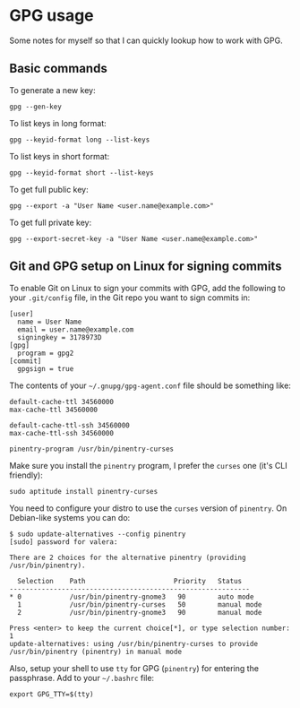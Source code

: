 # GPG usage

Some notes for myself so that I can quickly lookup how to work with GPG.

## Basic commands

To generate a new key:

```
gpg --gen-key
```

To list keys in long format:

```
gpg --keyid-format long --list-keys
```

To list keys in short format:

```
gpg --keyid-format short --list-keys
```

To get full public key:

```
gpg --export -a "User Name <user.name@example.com>"
```

To get full private key:

```
gpg --export-secret-key -a "User Name <user.name@example.com>"
```

## Git and GPG setup on Linux for signing commits

To enable Git on Linux to sign your commits with GPG, add the following to your `.git/config` file, in the Git repo you want to sign commits in:

```
[user]
  name = User Name
  email = user.name@example.com
  signingkey = 3178973D
[gpg]
  program = gpg2
[commit]
  gpgsign = true
```

The contents of your `~/.gnupg/gpg-agent.conf` file should be something like:

```
default-cache-ttl 34560000
max-cache-ttl 34560000

default-cache-ttl-ssh 34560000
max-cache-ttl-ssh 34560000

pinentry-program /usr/bin/pinentry-curses
```

Make sure you install the `pinentry` program, I prefer the `curses` one (it's CLI friendly):

```
sudo aptitude install pinentry-curses
```

You need to configure your distro to use the `curses` version of `pinentry`. On Debian-like systems you can do:

```
$ sudo update-alternatives --config pinentry
[sudo] password for valera:

There are 2 choices for the alternative pinentry (providing /usr/bin/pinentry).

  Selection    Path                      Priority   Status
------------------------------------------------------------
* 0            /usr/bin/pinentry-gnome3   90        auto mode
  1            /usr/bin/pinentry-curses   50        manual mode
  2            /usr/bin/pinentry-gnome3   90        manual mode

Press <enter> to keep the current choice[*], or type selection number: 1
update-alternatives: using /usr/bin/pinentry-curses to provide /usr/bin/pinentry (pinentry) in manual mode
```

Also, setup your shell to use `tty` for GPG (`pinentry`) for entering the passphrase. Add to your `~/.bashrc` file:

```
export GPG_TTY=$(tty)
```
